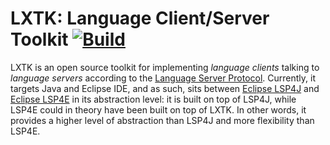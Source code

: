 # LXTK: Language Client/Server Toolkit [![Build](https://github.com/lxtk-org/lxtk/workflows/build/badge.svg)](https://github.com/lxtk-org/lxtk/actions)

LXTK is an open source toolkit for implementing *language clients* talking
to *language servers* according to the [Language Server Protocol][1]. Currently,
it targets Java and Eclipse IDE, and as such, sits between [Eclipse LSP4J][2]
and [Eclipse LSP4E][3] in its abstraction level: it is built on top of LSP4J,
while LSP4E could in theory have been built on top of LXTK. In other words,
it provides a higher level of abstraction than LSP4J and more flexibility
than LSP4E.

[1]: https://microsoft.github.io/language-server-protocol/
[2]: https://www.eclipse.org/lsp4j/
[3]: https://www.eclipse.org/lsp4e/
